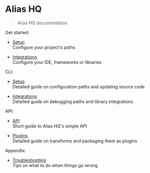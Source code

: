 # Alias HQ

> Alias HQ documentation

Get started:

- [Setup](./setup.md)
  <br>Configure your project's paths
  
- [Integrations](./integrations.md)
  <br>Configure your IDE, frameworks or libraries

CLI:

- [Setup](./cli-setup.md) 
  <br>Detailed guide on configuration paths and updating source code

- [Integrations](cli-integrations.md)
  <br>Detailed guide on debugging paths and library integrations

API:

- [API](./api.md)
  <br>Short guide to Alias HQ's simple API

- [Plugins](./plugins.md)
  <br>Detailed guide on transforms and packaging them as plugins

Appendix:

- [Troubleshooting](./troubleshooting.md)
  <br>Tips on what to do when things go wrong
